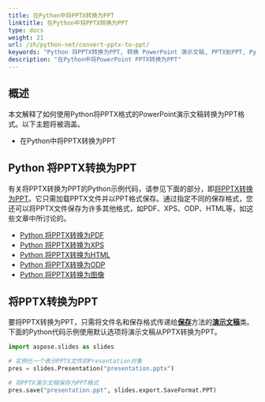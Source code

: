 ```yaml
---
title: 在Python中将PPTX转换为PPT
linktitle: 在Python中将PPTX转换为PPT
type: docs
weight: 21
url: /zh/python-net/convert-pptx-to-ppt/
keywords: "Python 将PPTX转换为PPT, 转换 PowerPoint 演示文稿, PPTX到PPT, Python, Aspose.Slides"
description: "在Python中将PowerPoint PPTX转换为PPT"
---
```


## **概述**

本文解释了如何使用Python将PPTX格式的PowerPoint演示文稿转换为PPT格式。以下主题将被涵盖。

- 在Python中将PPTX转换为PPT

## **Python 将PPTX转换为PPT**

有关将PPTX转换为PPT的Python示例代码，请参见下面的部分，即[将PPTX转换为PPT](#convert-pptx-to-ppt)。它只需加载PPTX文件并以PPT格式保存。通过指定不同的保存格式，您还可以将PPTX文件保存为许多其他格式，如PDF、XPS、ODP、HTML等，如这些文章中所讨论的。

- [Python 将PPTX转换为PDF](https://docs.aspose.com/slides/python-net/convert-powerpoint-to-pdf/)
- [Python 将PPTX转换为XPS](https://docs.aspose.com/slides/python-net/convert-powerpoint-to-xps/)
- [Python 将PPTX转换为HTML](https://docs.aspose.com/slides/python-net/convert-powerpoint-to-html/)
- [Python 将PPTX转换为ODP](https://docs.aspose.com/slides/python-net/save-presentation/)
- [Python 将PPTX转换为图像](https://docs.aspose.com/slides/python-net/convert-powerpoint-to-png/)

## **将PPTX转换为PPT**
要将PPTX转换为PPT，只需将文件名和保存格式传递给[**保存**](https://reference.aspose.com/slides/python-net/aspose.slides/presentation/)方法的[**演示文稿**](https://reference.aspose.com/slides/python-net/aspose.slides/presentation/)类。下面的Python代码示例使用默认选项将演示文稿从PPTX转换为PPT。

```py
import aspose.slides as slides

# 实例化一个表示PPTX文件的Presentation对象
pres = slides.Presentation("presentation.pptx")

# 将PPTX演示文稿保存为PPT格式
pres.save("presentation.ppt", slides.export.SaveFormat.PPT)
```